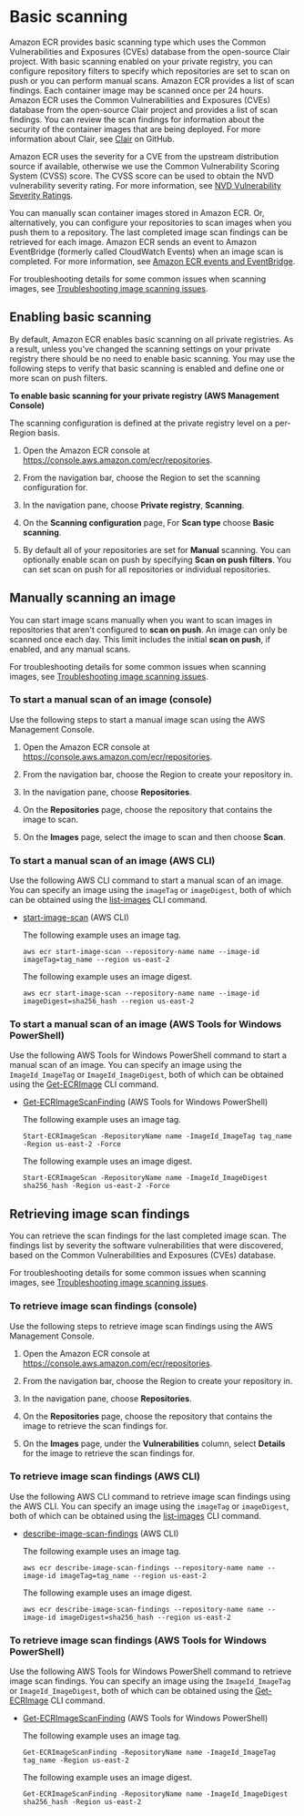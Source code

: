 # Basic scanning<a name="image-scanning-basic"></a>

Amazon ECR provides basic scanning type which uses the Common Vulnerabilities and Exposures \(CVEs\) database from the open\-source Clair project\. With basic scanning enabled on your private registry, you can configure repository filters to specify which repositories are set to scan on push or you can perform manual scans\. Amazon ECR provides a list of scan findings\. Each container image may be scanned once per 24 hours\. Amazon ECR uses the Common Vulnerabilities and Exposures \(CVEs\) database from the open\-source Clair project and provides a list of scan findings\. You can review the scan findings for information about the security of the container images that are being deployed\. For more information about Clair, see [Clair](https://github.com/quay/clair) on GitHub\.

Amazon ECR uses the severity for a CVE from the upstream distribution source if available, otherwise we use the Common Vulnerability Scoring System \(CVSS\) score\. The CVSS score can be used to obtain the NVD vulnerability severity rating\. For more information, see [NVD Vulnerability Severity Ratings](https://nvd.nist.gov/vuln-metrics/cvss)\. 

You can manually scan container images stored in Amazon ECR\. Or, alternatively, you can configure your repositories to scan images when you push them to a repository\. The last completed image scan findings can be retrieved for each image\. Amazon ECR sends an event to Amazon EventBridge \(formerly called CloudWatch Events\) when an image scan is completed\. For more information, see [Amazon ECR events and EventBridge](ecr-eventbridge.md)\.

For troubleshooting details for some common issues when scanning images, see [Troubleshooting image scanning issues](image-scanning-troubleshooting.md)\.

## Enabling basic scanning<a name="image-scanning-basic-enabling"></a>

By default, Amazon ECR enables basic scanning on all private registries\. As a result, unless you've changed the scanning settings on your private registry there should be no need to enable basic scanning\. You may use the following steps to verify that basic scanning is enabled and define one or more scan on push filters\.

**To enable basic scanning for your private registry \(AWS Management Console\)**

The scanning configuration is defined at the private registry level on a per\-Region basis\.

1. Open the Amazon ECR console at [https://console\.aws\.amazon\.com/ecr/repositories](https://console.aws.amazon.com/ecr/repositories)\.

1. From the navigation bar, choose the Region to set the scanning configuration for\.

1. In the navigation pane, choose **Private registry**, **Scanning**\.

1. On the **Scanning configuration** page, For **Scan type** choose **Basic scanning**\.

1. By default all of your repositories are set for **Manual** scanning\. You can optionally enable scan on push by specifying **Scan on push filters**\. You can set scan on push for all repositories or individual repositories\.

## Manually scanning an image<a name="manual-scan"></a>

You can start image scans manually when you want to scan images in repositories that aren't configured to **scan on push**\. An image can only be scanned once each day\. This limit includes the initial **scan on push**, if enabled, and any manual scans\.

For troubleshooting details for some common issues when scanning images, see [Troubleshooting image scanning issues](image-scanning-troubleshooting.md)\.

### To start a manual scan of an image \(console\)<a name="manual-scan-console"></a>

Use the following steps to start a manual image scan using the AWS Management Console\.

1. Open the Amazon ECR console at [https://console\.aws\.amazon\.com/ecr/repositories](https://console.aws.amazon.com/ecr/repositories)\.

1. From the navigation bar, choose the Region to create your repository in\.

1. In the navigation pane, choose **Repositories**\.

1. On the **Repositories** page, choose the repository that contains the image to scan\.

1. On the **Images** page, select the image to scan and then choose **Scan**\.

### To start a manual scan of an image \(AWS CLI\)<a name="manual-scan-cli"></a>

Use the following AWS CLI command to start a manual scan of an image\. You can specify an image using the `imageTag` or `imageDigest`, both of which can be obtained using the [list\-images](https://docs.aws.amazon.com/cli/latest/reference/ecr/list-images.html) CLI command\.
+ [start\-image\-scan](https://docs.aws.amazon.com/cli/latest/reference/ecr/start-image-scan.html) \(AWS CLI\)

  The following example uses an image tag\.

  ```
  aws ecr start-image-scan --repository-name name --image-id imageTag=tag_name --region us-east-2
  ```

  The following example uses an image digest\.

  ```
  aws ecr start-image-scan --repository-name name --image-id imageDigest=sha256_hash --region us-east-2
  ```

### To start a manual scan of an image \(AWS Tools for Windows PowerShell\)<a name="manual-scan-powershell"></a>

Use the following AWS Tools for Windows PowerShell command to start a manual scan of an image\. You can specify an image using the `ImageId_ImageTag` or `ImageId_ImageDigest`, both of which can be obtained using the [Get\-ECRImage](https://docs.aws.amazon.com/powershell/latest/reference/items/Get-ECRImage.html) CLI command\.
+ [Get\-ECRImageScanFinding](https://docs.aws.amazon.com/powershell/latest/reference/items/Start-ECRImageScan.html) \(AWS Tools for Windows PowerShell\)

  The following example uses an image tag\.

  ```
  Start-ECRImageScan -RepositoryName name -ImageId_ImageTag tag_name -Region us-east-2 -Force
  ```

  The following example uses an image digest\.

  ```
  Start-ECRImageScan -RepositoryName name -ImageId_ImageDigest sha256_hash -Region us-east-2 -Force
  ```

## Retrieving image scan findings<a name="describe-scan-findings"></a>

You can retrieve the scan findings for the last completed image scan\. The findings list by severity the software vulnerabilities that were discovered, based on the Common Vulnerabilities and Exposures \(CVEs\) database\.

For troubleshooting details for some common issues when scanning images, see [Troubleshooting image scanning issues](image-scanning-troubleshooting.md)\.

### To retrieve image scan findings \(console\)<a name="describe-scan-findings-console"></a>

Use the following steps to retrieve image scan findings using the AWS Management Console\.

1. Open the Amazon ECR console at [https://console\.aws\.amazon\.com/ecr/repositories](https://console.aws.amazon.com/ecr/repositories)\.

1. From the navigation bar, choose the Region to create your repository in\.

1. In the navigation pane, choose **Repositories**\.

1. On the **Repositories** page, choose the repository that contains the image to retrieve the scan findings for\.

1. On the **Images** page, under the **Vulnerabilities** column, select **Details** for the image to retrieve the scan findings for\.

### To retrieve image scan findings \(AWS CLI\)<a name="describe-scan-findings-cli"></a>

Use the following AWS CLI command to retrieve image scan findings using the AWS CLI\. You can specify an image using the `imageTag` or `imageDigest`, both of which can be obtained using the [list\-images](https://docs.aws.amazon.com/cli/latest/reference/ecr/list-images.html) CLI command\.
+ [describe\-image\-scan\-findings](https://docs.aws.amazon.com/cli/latest/reference/ecr/describe-image-scan-findings.html) \(AWS CLI\)

  The following example uses an image tag\.

  ```
  aws ecr describe-image-scan-findings --repository-name name --image-id imageTag=tag_name --region us-east-2
  ```

  The following example uses an image digest\.

  ```
  aws ecr describe-image-scan-findings --repository-name name --image-id imageDigest=sha256_hash --region us-east-2
  ```

### To retrieve image scan findings \(AWS Tools for Windows PowerShell\)<a name="describe-scan-findings-powershell"></a>

Use the following AWS Tools for Windows PowerShell command to retrieve image scan findings\. You can specify an image using the `ImageId_ImageTag` or `ImageId_ImageDigest`, both of which can be obtained using the [Get\-ECRImage](https://docs.aws.amazon.com/powershell/latest/reference/items/Get-ECRImage.html) CLI command\.
+ [Get\-ECRImageScanFinding](https://docs.aws.amazon.com/powershell/latest/reference/items/Get-ECRImageScanFinding.html) \(AWS Tools for Windows PowerShell\)

  The following example uses an image tag\.

  ```
  Get-ECRImageScanFinding -RepositoryName name -ImageId_ImageTag tag_name -Region us-east-2
  ```

  The following example uses an image digest\.

  ```
  Get-ECRImageScanFinding -RepositoryName name -ImageId_ImageDigest sha256_hash -Region us-east-2
  ```